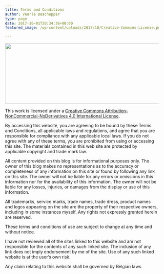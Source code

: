 ```yaml
---
title: Terms and Conditions
author: Veerle Deschepper
type: page
date: 2017-10-01T20:34:36+00:00
featured_image: /wp-content/uploads/2017/10/Creative-Commons-License.png

---
```

<img class="aligncenter size-full wp-image-153" src="https://i2.wp.com/gompje.be/wp-content/uploads/2017/10/Creative-Commons-License.png?resize=1012%2C198&#038;ssl=1" alt="" width="1012" height="198" srcset="https://i2.wp.com/gompje.be/wp-content/uploads/2017/10/Creative-Commons-License.png?w=1012&ssl=1 1012w, https://i2.wp.com/gompje.be/wp-content/uploads/2017/10/Creative-Commons-License.png?resize=300%2C59&ssl=1 300w, https://i2.wp.com/gompje.be/wp-content/uploads/2017/10/Creative-Commons-License.png?resize=768%2C150&ssl=1 768w, https://i2.wp.com/gompje.be/wp-content/uploads/2017/10/Creative-Commons-License.png?resize=150%2C29&ssl=1 150w" sizes="(max-width: 1000px) 100vw, 1000px" data-recalc-dims="1" /> 

This work is licensed under a <a href="https://creativecommons.org/licenses/by-nc-nd/4.0/" rel="license">Creative Commons Attribution-NonCommercial-NoDerivatives 4.0 International License</a>.

By accessing this website, you are agreeing to be bound by these Terms and Conditions, all applicable laws and regulations, and agree that you are responsible for compliance with any applicable local laws. If you do not agree with any of these terms, you are prohibited from using or accessing this site. The materials contained in this web site are protected by applicable copyright and trade mark law.

All content provided on this blog is for informational purposes only. The owner of this blog makes no representations as to the accuracy or completeness of any information on this site or found by following any link on this site. The owner will not be liable for any errors or omissions in this information nor for the availability of this information. The owner will not be liable for any losses, injuries, or damages from the display or use of this information.

All trademarks, service marks, trade names, trade dress, product names and logos appearing on the site are the property of their respective owners, including in some instances myself. Any rights not expressly granted herein are reserved.

These terms and conditions of use are subject to change at any time and without notice.

I have not reviewed all of the sites linked to this website and am not responsible for the contents of any such linked site. The inclusion of any link does not imply endorsement by me of the site. Use of any such linked website is at the user’s own risk.

Any claim relating to this website shall be governed by Belgian laws.